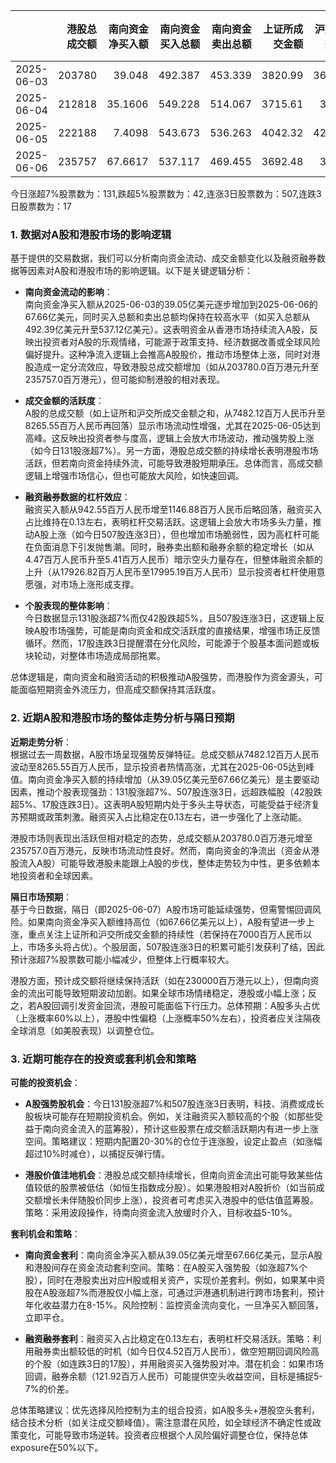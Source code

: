 |            |   港股总成交额 |   南向资金净买入额 |   南向资金买入总额 |   南向资金卖出总额 |   上证所成交金额 |   沪交所成交金额 |   融资融券余额 |   融资买入额 |   融券卖出额 |   融券余额 |   融资余额 |   A股总成交额 |   融资买入占比 |
|:-----------|---------------:|-------------------:|-------------------:|-------------------:|-----------------:|-----------------:|---------------:|-------------:|-------------:|-----------:|-----------:|--------------:|---------------:|
| 2025-06-03 |         203780 |            39.048  |            492.387 |            453.339 |          3820.99 |          3661.13 |        18044.9 |       942.55 |         4.47 |     118.05 |    17926.8 |       7482.12 |       0.125974 |
| 2025-06-04 |         212818 |            35.1606 |            549.228 |            514.067 |          3715.61 |          3870.8  |        18069   |       985.86 |         4.5  |     119.82 |    17949.2 |       7586.41 |       0.129951 |
| 2025-06-05 |         222188 |             7.4098 |            543.673 |            536.263 |          4042.32 |          4223.23 |        18116.8 |      1146.88 |         5.41 |     121.58 |    17995.2 |       8265.55 |       0.138754 |
| 2025-06-06 |         235757 |            67.6617 |            537.117 |            469.455 |          3692.48 |          3765.2  |        18086   |       969.92 |         4.52 |     121.92 |    17964   |       7457.68 |       0.130057 |

今日涨超7%股票数为：131,跌超5%股票数为：42,连涨3日股票数为：507,连跌3日股票数为：17

### 1. 数据对A股和港股市场的影响逻辑

基于提供的交易数据，我们可以分析南向资金流动、成交金额变化以及融资融券数据等因素对A股和港股市场的影响逻辑。以下是关键逻辑分析：

- **南向资金流动的影响**：  
  南向资金净买入额从2025-06-03的39.05亿美元逐步增加到2025-06-06的67.66亿美元，同时买入总额和卖出总额均保持在较高水平（如买入总额从492.39亿美元升至537.12亿美元）。这表明资金从香港市场持续流入A股，反映出投资者对A股的乐观情绪，可能源于政策支持、经济数据改善或全球风险偏好提升。这种净流入逻辑上会推高A股股价，推动市场整体上涨，同时对港股造成一定分流效应，导致港股总成交额增加（如从203780.0百万港元升至235757.0百万港元），但可能抑制港股的相对表现。

- **成交金额的活跃度**：  
  A股的总成交额（如上证所和沪交所成交金额之和，从7482.12百万人民币升至8265.55百万人民币再回落）显示市场流动性增强，尤其在2025-06-05达到高峰。这反映出投资者参与度高，逻辑上会放大市场波动，推动强势股上涨（如今日131股涨超7%）。另一方面，港股总成交额的持续增长表明港股市场活跃，但若南向资金持续外流，可能导致港股短期承压。总体而言，高成交额逻辑上增强市场信心，但也可能放大风险，如快速回调。

- **融资融券数据的杠杆效应**：  
  融资买入额从942.55百万人民币增至1146.88百万人民币后略回落，融资买入占比维持在0.13左右，表明杠杆交易活跃。这逻辑上会放大市场多头力量，推动A股上涨（如今日507股连涨3日），但也增加市场脆弱性，因为高杠杆可能在负面消息下引发抛售潮。同时，融券卖出额和融券余额的稳定增长（如从4.47百万人民币升至5.41百万人民币）暗示空头力量存在，但整体融资余额的上升（从17926.82百万人民币至17995.19百万人民币）显示投资者杠杆使用意愿强，对市场上涨形成支撑。

- **个股表现的整体影响**：  
  今日数据显示131股涨超7%而仅42股跌超5%，且507股连涨3日，这逻辑上反映A股市场强势，可能是南向资金和成交活跃度的直接结果，增强市场正反馈循环。然而，17股连跌3日提醒潜在分化风险，可能源于个股基本面问题或板块轮动，对整体市场造成局部拖累。

总体逻辑是，南向资金和融资活动的积极推动A股强势，而港股作为资金源头，可能面临短期资金外流压力，但高成交额保持其活跃度。

### 2. 近期A股和港股市场的整体走势分析与隔日预期

**近期走势分析**：  
根据过去一周数据，A股市场呈现强势反弹特征。总成交额从7482.12百万人民币波动至8265.55百万人民币，显示投资者热情高涨，尤其在2025-06-05达到峰值。南向资金净买入额的持续增加（从39.05亿美元至67.66亿美元）是主要驱动因素，推动个股表现强劲：131股涨超7%、507股连涨3日，远超跌幅股（42股跌超5%、17股连跌3日）。这表明A股短期内处于多头主导状态，可能受益于经济复苏预期或政策刺激。融资买入占比稳定在0.13左右，进一步强化了上涨动能。

港股市场则表现出活跃但相对稳定的态势，总成交额从203780.0百万港元增至235757.0百万港元，反映市场流动性良好。然而，南向资金的净流出（资金从港股流入A股）可能导致港股未能跟上A股的步伐，整体走势较为中性，更多依赖本地投资者和全球因素。

**隔日市场预期**：  
基于今日数据，隔日（即2025-06-07）A股市场可能延续强势，但需警惕回调风险。如果南向资金净买入额维持高位（如67.66亿美元以上），A股有望进一步上涨，重点关注上证所和沪交所成交金额的持续性（若保持在7000百万人民币以上，市场多头将占优）。个股层面，507股连涨3日的积累可能引发获利了结，因此预计涨超7%股票数可能小幅减少，但整体上行概率较大。

港股方面，预计成交额将继续保持活跃（如在230000百万港元以上），但南向资金的流出可能导致短期波动加剧。如果全球市场情绪稳定，港股或小幅上涨；反之，若A股回调引发资金回流，港股可能面临下行压力。总体预期：A股多头占优（上涨概率60%以上），港股中性偏稳（上涨概率50%左右），投资者应关注隔夜全球消息（如美股表现）以调整仓位。

### 3. 近期可能存在的投资或套利机会和策略

**可能的投资机会**：  
- **A股强势股机会**：今日131股涨超7%和507股连涨3日表明，科技、消费或成长股板块可能存在短期投资机会。例如，关注融资买入额较高的个股（如那些受益于南向资金流入的蓝筹股），预计这些股票在成交额活跃期内有进一步上涨空间。策略建议：短期内配置20-30%的仓位于连涨股，设定止盈点（如涨幅超过10%时减仓），以捕捉反弹行情。

- **港股价值洼地机会**：港股总成交额持续增长，但南向资金流出可能导致某些估值较低的股票被低估（如恒生指数成分股）。如果港股相对A股折价（如当前成交额增长未伴随股价同步上涨），投资者可考虑买入港股中的低估值蓝筹股。策略：采用波段操作，待南向资金流入放缓时介入，目标收益5-10%。

**套利机会和策略**：  
- **南向资金套利**：南向资金净买入额从39.05亿美元增至67.66亿美元，显示A股和港股间存在资金流动套利空间。策略：在A股买入强势股（如涨超7%个股），同时在港股卖出对应H股或相关资产，实现价差套利。例如，如果某中资股在A股涨超7%而港股仅小幅上涨，可通过沪港通机制进行跨市场套利，预计年化收益潜力在8-15%。风险控制：监控资金流向变化，一旦净买入额回落，立即平仓。

- **融资融券套利**：融资买入占比稳定在0.13左右，表明杠杆交易活跃。策略：利用融券卖出额较低的时机（如今日仅4.52百万人民币），做空短期回调风险高的个股（如连跌3日的17股），并用融资买入强势股对冲。潜在机会：如果市场回调，融券余额（121.92百万人民币）可能提供空头收益空间，目标是捕捉5-7%的价差。

总体策略建议：优先选择风险控制为主的组合投资，如A股多头+港股空头套利，结合技术分析（如关注成交额峰值）。需注意潜在风险，如全球经济不确定性或政策变化，可能导致市场逆转。投资者应根据个人风险偏好调整仓位，保持总体exposure在50%以下。